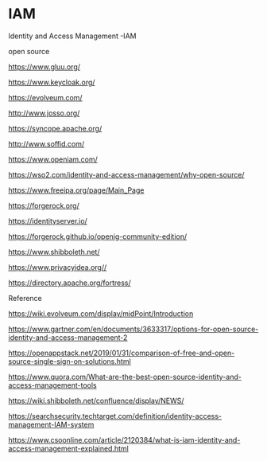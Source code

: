 # IAM

 Identity and Access Management -IAM 

open source 

https://www.gluu.org/

https://www.keycloak.org/

https://evolveum.com/

http://www.josso.org/

https://syncope.apache.org/

http://www.soffid.com/

https://www.openiam.com/

https://wso2.com/identity-and-access-management/why-open-source/

https://www.freeipa.org/page/Main_Page

https://forgerock.org/

https://identityserver.io/

https://forgerock.github.io/openig-community-edition/

https://www.shibboleth.net/

https://www.privacyidea.org//

https://directory.apache.org/fortress/


Reference

https://wiki.evolveum.com/display/midPoint/Introduction

https://www.gartner.com/en/documents/3633317/options-for-open-source-identity-and-access-management-2

https://openappstack.net/2019/01/31/comparison-of-free-and-open-source-single-sign-on-solutions.html

https://www.quora.com/What-are-the-best-open-source-identity-and-access-management-tools

https://wiki.shibboleth.net/confluence/display/NEWS/

https://searchsecurity.techtarget.com/definition/identity-access-management-IAM-system

https://www.csoonline.com/article/2120384/what-is-iam-identity-and-access-management-explained.html

